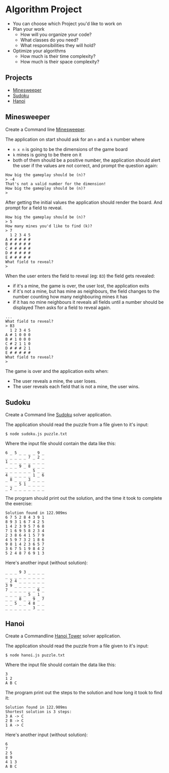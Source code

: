 # Algorithm Project

- You can choose which Project you'd like to work on
- Plan your work
  - How will you organize your code?
  - What classes do you need?
  - What responsibilities they will hold?
- Optimize your algorithms
  - How much is their time complexity?
  - How much is their space complexity?

## Projects

- [Minesweeper](#minesweeper)
- [Sudoku](#sudoku)
- [Hanoi](#hanoi)

## Minesweeper

Create a Command line [Minesweeper](https://en.wikipedia.org/wiki/Microsoft_Minesweeper).

The application on start should ask for an `n` and a `k` number where
  - `n x n` is going to be the dimensions of the game board
  - `k` mines is going to be there on it
  - both of them should be a positive number, the application should alert the user if the values are not correct, and prompt the question again:

```
How big the gameplay should be (n)?
> -4
That's not a valid number for the dimension!
How big the gameplay should be (n)?
>
```

After getting the initial values the application should render the board. And prompt for a field to reveal.

```
How big the gameplay should be (n)?
> 5
How many mines you'd like to find (k)?
> 7
  1 2 3 4 5
A # # # # #
B # # # # #
C # # # # #
D # # # # #
E # # # # #
What field to reveal?
>
```

When the user enters the field to reveal (eg: `B3`) the field gets revealed:
  - if it's a mine, the game is over, the user lost, the application exits
  - if it's not a mine, but has mine as neighbours, the field changes to the number counting how many neighbouring mines it has
  - if it has no mine neighbours it reveals all fields until a number should be displayed
Then asks for a field to reveal again.

```
...
What field to reveal?
> B3
  1 2 3 4 5
A # 1 0 0 0
B # 1 0 0 0
C # 2 1 1 0
D # # # 2 1
E # # # # #
What field to reveal?
>
```

The game is over and the application exits when:
  - The user reveals a mine, the user loses.
  - The user reveals each field that is not a mine, the user wins.

## Sudoku

Create a Command line [Sudoku](https://en.wikipedia.org/wiki/Sudoku) solver application.

The application should read the puzzle from a file given to it's input:

```
$ node sudoku.js puzzle.txt
```

Where the input file should contain the data like this:

```
6 _ 5 _ _ _ _ 9 _
_ _ _ _ _ 7 _ 2 _
1 _ _ _ _ _ _ _ _
_ _ _ 9 _ 8 _ _ _
_ _ _ _ _ _ 5 _ _
4 _ _ _ _ _ 1 _ 6
_ 8 _ _ _ 3 _ _ _
_ _ _ 5 1 _ _ _ _
_ 2 _ _ _ _ _ _ _
```

The program should print out the solution, and the time it took to complete the exercise:

```
Solution found in 122.909ms
6 7 5 2 8 4 3 9 1
8 9 3 1 6 7 4 2 5
1 4 2 3 9 5 7 6 8
7 1 6 9 5 8 2 3 4
2 3 8 6 4 1 5 7 9
4 5 9 7 3 2 1 8 6
9 8 1 4 2 3 6 5 7
3 6 7 5 1 9 8 4 2
5 2 4 8 7 6 9 1 3
```

Here's another input (without solution):
```
_ _ _ 9 3 _ _ _ _
_ _ _ _ _ _ _ _ _
_ 2 4 _ _ _ _ _ _
3 9 _ _ _ _ _ _ _
7 _ _ _ _ _ _ 6 _
_ _ _ _ _ 5 _ 1 _
_ _ _ 8 _ _ 9 _ 7
_ _ 5 _ _ 4 8 _ _
_ _ _ _ _ _ 3 _ _
```

## Hanoi

Create a Commandline [Hanoi Tower](https://en.wikipedia.org/wiki/Tower_of_Hanoi) solver application.

The application should read the puzzle from a file given to it's input:

```
$ node hanoi.js puzzle.txt
```

Where the input file should contain the data like this:
```
3
1 2
A B C
```

The program print out the steps to the solution and how long it took to find it:

```
Solution found in 122.909ms
Shortest solution is 3 steps:
3 A -> C
2 B -> C
1 A -> C
```

Here's another input (without solution):
```
6
7
2 5
8 9
4 1 3
A B C
```
